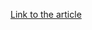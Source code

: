 [Link to the article](https://labsblog.f-secure.com/2015/09/17/the-dukes-7-years-of-russian-cyber-espionage/)
